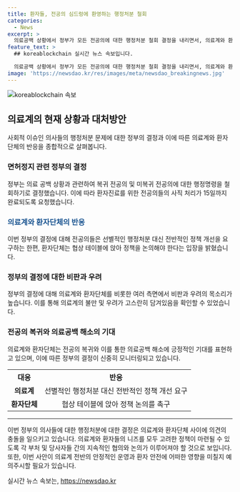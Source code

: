 ```yaml
---
title: 환자들, 전공의 심드렁에 환영하는 행정처분 철회
categories:
  - News
excerpt: >
  의료공백 상황에서 정부가 모든 전공의에 대한 행정처분 철회 결정을 내리면서, 의료계와 환자단체 사이에 의견 충돌이 발생하고 있다. 전공의들은 복귀 여부에 미비한 반응을 보이며 정부의 결정을 비판하는 가운데, 환자단체들은 전공의 복귀를 환영하면서 협상 테이블에 앉아 정책을 논의해야 한다고 촉구하고 있다. 그러나 이에 대해 불씨를 남길 우려도 나오고 있으며, 의료공백 상황이 지속되어 환자들의 치료와 병원의 경영에도 영향을 끼치고 있다.
feature_text: >
  ## koreablockchain 실시간 뉴스 속보입니다.

  의료공백 상황에서 정부가 모든 전공의에 대한 행정처분 철회 결정을 내리면서, 의료계와 환자단체 사이에 의견 충돌이 발생하고 있다. 전공의들은 복귀 여부에 미비한 반응을 보이며 정부의 결정을 비판하는 가운데, 환자단체들은 전공의 복귀를 환영하면서 협상 테이블에 앉아 정책을 논의해야 한다고 촉구하고 있다. 그러나 이에 대해 불씨를 남길 우려도 나오고 있으며, 의료공백 상황이 지속되어 환자들의 치료와 병원의 경영에도 영향을 끼치고 있다.
image: 'https://newsdao.kr/res/images/meta/newsdao_breakingnews.jpg'
---
```


<p><img src="https://newsdao.kr/res/images/meta/newsdao_breakingnews.jpg" alt="koreablockchain 속보" /></p>

<h2 data-ke-size="size26">의료계의 현재 상황과 대처방안</h2>

<p data-ke-size="size16">사회적 이슈인 의사들의 행정처분 문제에 대한 정부의 결정과 이에 따른 의료계와 환자단체의 반응을 종합적으로 살펴봅니다.</p>

<h3>면허정지 관련 정부의 결정</h3>

<p data-ke-size="size16">정부는 의료 공백 상황과 관련하여 복귀 전공의 및 미복귀 전공의에 대한 행정명령을 철회하기로 결정했습니다. 이에 따라 환자진료를 위한 전공의들의 사직 처리가 15일까지 완료되도록 요청했습니다.</p>

<h3><b><span style="color: #1a5490;">의료계와 환자단체의 반응</span></b></h3>

<p data-ke-size="size16">이번 정부의 결정에 대해 전공의들은 선별적인 행정처분 대신 전반적인 정책 개선을 요구하는 한편, 환자단체는 협상 테이블에 앉아 정책을 논의해야 한다는 입장을 밝혔습니다.</p>

<h3>정부의 결정에 대한 비판과 우려</h3>

<p data-ke-size="size16">정부의 결정에 대해 의료계와 환자단체를 비롯한 여러 측면에서 비판과 우려의 목소리가 높습니다. 이를 통해 의료계의 불만 및 우려가 고스란히 담겨있음을 확인할 수 있었습니다.</p>

<h3>전공의 복귀와 의료공백 해소의 기대</h3>

<p data-ke-size="size16">의료계와 환자단체는 전공의 복귀와 이를 통한 의료공백 해소에 긍정적인 기대를 표현하고 있으며, 이에 따른 정부의 결정이 신중히 모니터링되고 있습니다.</p>

<table>
    <tr>
        <th>대응</th>
        <th>반응</th>
    </tr>
    <tr>
        <td style="text-align: center; height: 17px;"><b>의료계</b></td>
        <td style="text-align: center; height: 17px;">선별적인 행정처분 대신 전반적인 정책 개선 요구</td>
    </tr>
    <tr>
        <td style="text-align: center; height: 17px;"><b>환자단체</b></td>
        <td style="text-align: center; height: 17px;">협상 테이블에 앉아 정책 논의를 촉구</td>
    </tr>
</table>

<hr>

<p data-ke-size="size16">이번 정부의 의사들에 대한 행정처분에 대한 결정은 의료계와 환자단체 사이에 의견의 충돌을 일으키고 있습니다. 의료계와 환자들의 니즈를 모두 고려한 정책이 마련될 수 있도록 각 부처 및 당사자들 간의 지속적인 협의와 논의가 이루어져야 할 것으로 보입니다. 또한, 이번 사안이 의료계 전반의 안정적인 운영과 환자 안전에 어떠한 영향을 미칠지 예의주시할 필요가 있습니다.</p>
실시간 뉴스 속보는, <a href="https://newsdao.kr" rel="dofollow">https://newsdao.kr</a>


